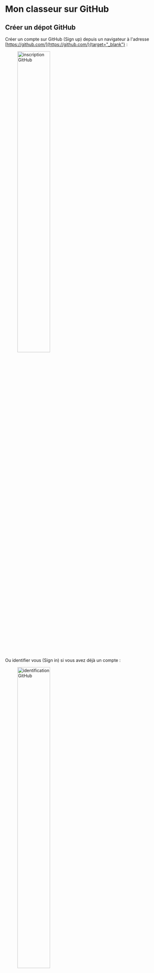 # Mon classeur sur GitHub

## Créer un dépot GitHub
Créer un compte sur GitHub (Sign up) depuis un navigateur à l'adresse [https://github.com/](https://github.com/){target="_blank"} :

<figure>
    <img src="https://ericecmorlaix.github.io/img/GitHub00a.png" width=50% alt="inscription GitHub">
</figure>

Ou identifier vous (Sign in) si vous avez déjà un compte :

<figure>
    <img src="https://ericecmorlaix.github.io/img/GitHub00b.png" width=50% alt="identification GitHub">
</figure>

A l'adresse [https://github.com/new](https://github.com/new){target="_blank"} créer un nouveau répertoire de dépot nommé, par exemple `mon_classeur` :

<figure>
    <img src="https://ericecmorlaix.github.io/img/GitHub01c.png" alt="nouveau repository GitHub">
</figure>

Cocher la case **"Initialize this repository with a README"** puis cliquer sur le bouton **"Create repository"**.

> Voilà, vous faites maintenant parti d'un autre [réseau social mondial celui des développeurs de code](https://medium.com/coding-days/focus-sur-github-le-r%C3%A9seau-social-des-d%C3%A9veloppeurs-165a2978ea9e){target="_blank"}...

## Utiliser l'interface web de GitHub pour gérer votre dépot

### Modifier le fichier `README.md`

Le fichier `README` a pour extension `.md` pour [**MarkDown**](https://fr.wikipedia.org/wiki/Markdown){target="_blank"}, c'est ce langage de description rudimentaire que nous utiliserons principalement pour rédiger nos pages web sur GitHub.

> Il existe plusieurs versions de ce langage qui, à partir d'une syntaxe de base commune, possèdent d'autres éléments additionnels spécifiques...

**Cliquer** sur le crayon pour ouvrir le fichier `README.md`dans l'éditeur en ligne :

<figure>
    <img src="https://ericecmorlaix.github.io/img/GitHub02c.png" alt="editer README">
</figure>

**Modifier** son contenu en utilisant la syntaxe [MarkDown à la sauce GitHub](https://guides.github.com/features/mastering-markdown/){target="_blank"} :

<figure>
    <img src="https://ericecmorlaix.github.io/img/GitHub03c.png" alt="modifier README">
</figure>


!!! tip "L'onglet `Preview` permet de visualiser le résultat avant sa publication..."

??? example "Code exemple à copier/coller"    
    ```md
    ## Voici un titre de niveau 2
    ### Et voici un titre de niveau 3
    Ceci est un paragraphe.
    Cette ligne s'affiche dans le même paragraphe à la suite de la première phrase sans retour à la ligne.  
    Cette ligne s'affiche dans le même paragraphe avec un retour à la ligne
    car on a laissé deux caractères espaces après le point de la phrase précédente.

    Cette ligne s'affiche dans un nouveau paragraphe
    car on a laissé deux sauts de ligne après le point de la phrase précédente.

    On peut obtenir du _texte_ avec *simple emphase* rendu en *italique*,
    du __texte__ avec **forte emphase** rendu en **Gras**,
    du **_Texte_** à la fois en **gras** et en *italique*,
    du `code source` rendu en caractères `monospaces`,
        du ~~texte barré~~  rendu avec une ligne en travers du texte.

    ## Un lien :
    Ce document est rédigé en [MarkDown](https://fr.wikipedia.org/wiki/Markdown).

    ## Une image :
    ![illustration GitHub Docs](https://ericecmorlaix.github.io/img/GitHub00c.png)

    ## Une liste :
    - Toto ;
    - Titi ;
    - Tata...

    ## Un avertissement :
    > Libre à vous de personaliser cette page à l'aide de la documentation
    >  du [MarkDown à la sauce GitHub](https://docs.github.com/en/get-started/writing-on-github/getting-started-with-writing-and-formatting-on-github/basic-writing-and-formatting-syntax)...
    ```

**Publier** la nouvelle version du fichier `README.md` en décrivant vos modifications dans un message et puis en cliquant sur le bouton `Commit changes` :

<figure>
    <img src="https://ericecmorlaix.github.io/img/GitHub04c.png" alt="publier README">
</figure>

> **Waouh !** vous venez de faire votre premier [**Commit**](https://fr.wikipedia.org/wiki/Commit){target="_blank"} **!**

### Créer de nouveaux dossier et fichier

**Cliquer** sur le bouton `Add file` depuis l'interface de votre dépot GitHub et choisir `Create new files` :

Dans l'éditeur qui s'ouvre, saisir le nom du fichier avec son extension et son chemin dans l'arborescence, par exemple `docs/index.md` :

<figure>
    <img src="https://ericecmorlaix.github.io/img/GitHub05c.png" alt="créer dossier et fichier">
</figure>

<figure>
    <figcaption>
        Comment éditer une arborescence de dossiers sur GitHub ?        
    </figcaption>
    <iframe width="560" height="315" src="https://www.youtube-nocookie.com/embed/0a19JTSxclw" title="YouTube video player" frameborder="0" allow="accelerometer; autoplay; clipboard-write; encrypted-media; gyroscope; picture-in-picture" allowfullscreen>
    </iframe> 
</figure>


**Faire** un nouveau **Commit** avec le message : `ajout fichier index.md dans dossier docs`

### Téléverser des dossiers et fichiers

Depuis le dossier `docs`, **Cliquer** sur le bouton `Add file` depuis l'interface de votre dépot GitHub et choisir `Upload files` :

<figure>
    <img src="https://ericecmorlaix.github.io/img/GitHub06c.png" alt="Glisser/Déposer">
</figure>

!!! tip "Partager votre écran pour Glisser/Déposer vos dossiers et/ou vos fichiers"

???+ example "Exemple à faire vous même :"    
    - **glisser/déposer** un fichier image dans le dossier `docs` ;
    - **Committer** ;
    - **Editer** le fichier `index.md` en y ajoutant l'instruction MarkDown `![image de ...?](nom_du_fichier_image.png)` ;
    - **Prévisualiser** pour vérifier le bon affichage de l'image ;
    - **Committer** ;

## Utiliser VSC en ligne pour gérer votre dépot GitHub

Pour éditer facilement vos fichiers avec l'[IDE](https://fr.wikipedia.org/wiki/Environnement_de_d%C3%A9veloppement){target=_blank} Visual Studio Code dans un navigateur et ainsi développer et maintenir des dépôts GitHub depuis n’importe quelle machine sans installation locale plusieures solutions s'offrent à nous :

???+ tip "Une version allégée de VS Code s'exécutant entièrement dans votre navigateur"
    > Une fois toutes les fonctionnalités de sa page web chargée, l'outil de développement peut fonctionner entièrement sans serveur dans le navigateur mais le terminal et le débogueur ne seront pas disponibles. Donc, par exemple :
    >
    >- Pour exécuter le code d'une cellule python d'un notebook il faut recourir à l'extension [vscode-pyodide](https://marketplace.visualstudio.com/items?itemName=joyceerhl.vscode-pyodide){target=_blank}...  
    >- Il n'est pas possible de prévisualiser en local le rendu d'un site avec la commande `mkdocs serve`...
    

    === "vscode.dev"

        - Depuis l’affichage d’un dépôt GitHub dans un navigateur, il suffit d’insérer `vscode.dev/` devant l’URL pour ouvrir ce dépôt dans l’interface VSCode pour le web...
        - OU depuis l'adresse [https://vscode.dev/](https://vscode.dev/){target=_blank} cliquer sur le bouton `Ouvrir un référentiel distant` et suivre les instructions...
        
    === "github.dev"

        - Depuis l’affichage d’un dépôt GitHub dans un navigateur, il suffit :
            - d’enfoncer les touches d'un clavier ++"Maj"+"."++ ;
            - ou de changer le `github.com` en `github.dev` dans l’URL pour ouvrir ce dépôt dans l’interface VSCode pour le web...

        ![github dev](https://user-images.githubusercontent.com/856858/130119109-4769f2d7-9027-4bc4-a38c-10f297499e8f.gif){.center width=60%}

        - OU depuis l'adresse [https://github.dev/](https://github.dev/){target=_blank} cliquer sur le bouton `GitHub` en bas à gauche et choisir `Ouvrir le dépôt/référentiel distant` et suivre les instructions...


???+ tip "Piloter un serveur distant depuis votre navigateur pour y exécuter VS Code"

    Solution plus énergivore car fonctionnant dans le cloud mais plus puissante et complète...

    ===  "[Codespaces](https://github.com/features/codespaces){target=_blank}"
        
        - A la racine de votre dépot GitHub **cliquer** sur le bouton vert `<> Code` puis choisir l'onglet `Codespaces` et enfin **cliquer** sur le bouton vert `Create codespace on main` 

        <figure>
        <img src="https://ericecmorlaix.github.io/img/Codespaces00.png" alt="Codespaces">
        </figure> 

    === "[Gitpod](https://www.gitpod.io/){target=_blank}"

        - Sur le site [Gitpod](https://www.gitpod.io/){target=_blank}, **signer** avec votre compte GitHub ;
        - **Choisir** VS Code BROWSER ;
        - **Cliquer** sur `New Workspace` ;
        - **Rechercher** puis choisir votre dépot dans la liste...


<!-- Lire la page vscode.dev Visual Studio Code pour le Web ou regarder la vidéo https://www.youtube.com/live/sy3TUb_iVJM?feature=shared 


-->

Tous les dossiers et fichiers de votre dépot sont alors éditables dans l'environnement de développement intégré Visual Studio Code en ligne.

<figure>
    <img src="https://ericecmorlaix.github.io/img/GitPod01.png" alt="GitPod VSC Explorer">
</figure>

### ==La routine pour maintenir votre site Git avec un éditeur VSC en ligne se résume à :==

??? summary "I - Modifier vos fichiers sur la machine virtuelle :"
    Depuis l'Explorateur (`Explorer` ++"Ctrl"+"Maj"+"E"++) de VSC (_bleu_) :

    - cliquer sur un dossier pour afficher la liste de son contenu ;
    - cliquer sur les icônes (_jaunes_) pour créer un nouveau fichier et/ou un nouveau dossier ;
    - maintenir le clic sur un fichier (ou un dossier) pour le déplacer dans l'arborescence ;
    - cliquer sur un fichier pour l'ouvrir dans l'éditeur afin de le modifier ;
    - cliquer droit sur un fichier `.md` et choisir `Open preview` pour le prévisualiser ;

<figure>
    <img src="https://ericecmorlaix.github.io/img/GitPod02.png" alt="GitPod VSC Explorer">
</figure>


??? summary "II - Indexer vos changements :"
    Depuis le "Contrôle de code source" (_vert_) (`Source Control` ++"Ctrl"+"Maj"+"G"++),
     dans "Changements" (`Changes`) cliquer sur le `+` (_orange_) pour ajouter les fichiers modifiés
      à mettre en attente (indexer) dans cette phase (stage) de développement ;

??? summary "III - Committer, valider vos modifications :"
    Ajouter un message sous "CONTRÔLE DE CODE SOURCE" (`SOURCE CONTROL`) (_rose_)
     pour définir ces modifications à ce stade de votre développement,
      puis cliquer sur `✓` (_violet_) pour valider ce commit ;

??? summary "IV - Pousser les modifications vers votre dépôt distant :"
    Cliquer sur les `...` en face de `CONTRÔLE DE CODE SOURCE`
    et choisir `Push` ;

    
??? example "Exemple à faire vous même :"

    - **cliquer** sur l'icone `New Folder` (_jaune_) pour créer un nouveau dossier nommé `images` ;
    - **déplacer** votre fichier image dans le dossier `images` ;
    - **cliquer** sur le fichier `index.md` pour l'ouvrir dans l'éditeur ;
    - **cliquer**  droit le fichier `index.md`et choisir `Open preview` pour le prévisualiser ;
    - **glisser** l'onglet de la fenêtre de prévisualisation sur le coté droit ;
    - **modifier** le chemin relatif vers l'image dans l'instruction MarkDown `![image de ...?](images/nom_du_fichier_image.png)` ; 
    - **prévisualiser** pour vérifier le bon affichage de l'image ;
    - **indexer**, **Commiter** puis **Pousser** vos modifications ;
    - **vérifier** la mis à jour de votre dépôt ;

###	Extensions pour VSCode à expérimenter :


- [v] [MPE](https://shd101wyy.github.io/markdown-preview-enhanced/#/vscode-installation){target=_blank}
- [Wikilens](https://marketplace.visualstudio.com/items?itemName=lostintangent.wikilens){target=_blank}
- [CodeSwing](https://marketplace.visualstudio.com/items?itemName=codespaces-Contrib.codeswing){target=_blank}
- [Luna Paint](https://marketplace.visualstudio.com/items?itemName=Tyriar.luna-paint){target=_blank}
- [Code Tour](https://marketplace.visualstudio.com/items?itemName=vsls-contrib.codetour){target=_blank}
- [VSCode Pyodide](https://marketplace.visualstudio.com/items?itemName=joyceerhl.vscode-pyodide){target=_blank}
- [tldraw](https://marketplace.visualstudio.com/items?itemName=tldraw-org.tldraw-vscode){target=_blank}


